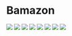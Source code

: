 # Bamazon
![](https://github.com/Ruchita-G/Bamazon/blob/master/images/Screenshot(31).png)
![](https://github.com/Ruchita-G/Bamazon/blob/master/images/Screenshot(32).png)
![](https://github.com/Ruchita-G/Bamazon/blob/master/images/Screenshot(33).png)
![](https://github.com/Ruchita-G/Bamazon/blob/master/images/Screenshot(34).png)
![](https://github.com/Ruchita-G/Bamazon/blob/master/images/Screenshot(35).png)
![](https://github.com/Ruchita-G/Bamazon/blob/master/images/Screenshot(36).png)
![](https://github.com/Ruchita-G/Bamazon/blob/master/images/Screenshot(37).png)
![](https://github.com/Ruchita-G/Bamazon/blob/master/images/Screenshot(38).png)

